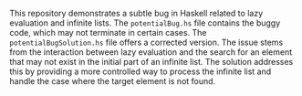 This repository demonstrates a subtle bug in Haskell related to lazy evaluation and infinite lists. The `potentialBug.hs` file contains the buggy code, which may not terminate in certain cases. The `potentialBugSolution.hs` file offers a corrected version.  The issue stems from the interaction between lazy evaluation and the search for an element that may not exist in the initial part of an infinite list.  The solution addresses this by providing a more controlled way to process the infinite list and handle the case where the target element is not found.